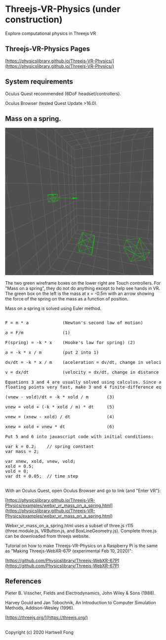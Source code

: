 # Threejs-VR-Physics (under construction)

Explore computational physics in Threejs VR

## Threejs-VR-Physics Pages

[https://physicslibrary.github.io/Threejs-VR-Physics/](https://physicslibrary.github.io/Threejs-VR-Physics/)

## System requirements

Oculus Quest recommended (6DoF headset/controllers).<br>

Oculus Browser (tested Quest Update >16.0).<br>

## Mass on a spring.

<img src="images/1.png" width="480">

The two green wireframe boxes on the lower right are Touch controllers. For "Mass on a spring",
they do not do anything except to help see hands in VR. The green box on the left is the mass
at x = -0.5m with an arrow showing the force of the spring on the mass as a function of position.

Mass on a spring is solved using Euler method.<br>

<pre>

F = m * a             (Newton's second law of motion)

a = F/m               (1)

F(spring) = -k * x    (Hooke's law for spring) (2)

a = -k * x / m        (put 2 into 1)

dv/dt = -k * x / m    (aceleration = dv/dt, change in velocity with time) (3)

v = dx/dt             (velocity = dx/dt, change in distance with time) (4)

Equations 3 and 4 are usually solved using calculus. Since a web browser can multiply and add
floating points very fast, make 3 and 4 finite-difference equations:

(vnew - vold)/dt = -k * xold / m       (3)

vnew = vold + (-k * xold / m) * dt     (5)

vnew = (xnew - xold) / dt              (4)

xnew = xold + vnew * dt                (6)

Put 5 and 6 into javascript code with initial conditions:

var k = 0.2;    // spring constant
var mass = 2;

var xnew, xold, vnew, vold;
xold = 0.5;
vold = 0;
var dt = 0.05;  // time step

</pre>

With an Oculus Quest, open Oculus Browser and go to link (and "Enter VR"):<br>

[https://physicslibrary.github.io/Threejs-VR-Physics/examples/webxr_vr_mass_on_a_spring.html](https://physicslibrary.github.io/Threejs-VR-Physics/examples/webxr_vr_mass_on_a_spring.html)

Webxr_vr_mass_on_a_spring.html uses a subset of three.js r115 (three.module.js, VRButton.js, and BoxLineGeometry.js). Complete three.js can be downloaded from threejs website.

Tutorial on how to make Threejs-VR-Physics on a Raspberry Pi is the same as "Making Threejs-WebXR-67P (experimental Feb 10, 2020)":

[https://github.com/Physicslibrary/Threejs-WebXR-67P](https://github.com/Physicslibrary/Threejs-WebXR-67P)

## References

Pieter B. Visscher, Fields and Electrodynamics, John Wiley & Sons (1988).

Harvey Gould and Jan Tobochnik, An Introduction to Computer Simulation Methods, Addison-Wesley (1996).

[https://threejs.org/](https://threejs.org/)

<br>Copyright (c) 2020 Hartwell Fong
